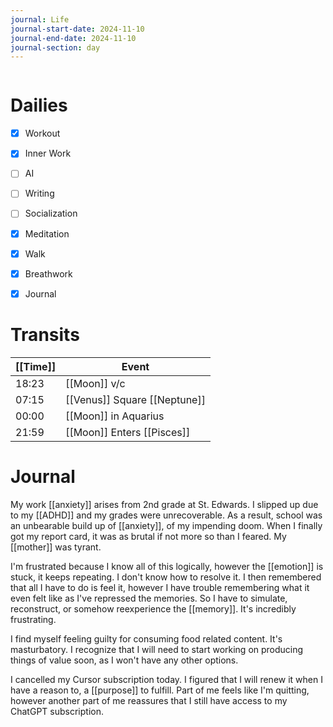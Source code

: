 ```yaml
---
journal: Life
journal-start-date: 2024-11-10
journal-end-date: 2024-11-10
journal-section: day
---
```


```calendar-nav
```

# Dailies

- [x] Workout
- [x] Inner Work
- [ ] AI
- [ ] Writing
- [ ] Socialization
- [x] Meditation
- [x] Walk
- [x] Breathwork
- [x] Journal


# Transits

| [[Time]] | Event |
|------|-------|
| 18:23 | [[Moon]] v/c |
| 07:15 | [[Venus]] Square [[Neptune]] |
| 00:00 | [[Moon]] in Aquarius |
| 21:59 | [[Moon]] Enters [[Pisces]] |

# Journal

My work [[anxiety]] arises from 2nd grade at St. Edwards. I slipped up due to my [[ADHD]] and my grades were unrecoverable. As a result, school was an unbearable build up of [[anxiety]], of my impending doom. When I finally got my report card, it was as brutal if not more so than I feared. My [[mother]] was tyrant. 

I'm frustrated because I know all of this logically, however the [[emotion]] is stuck, it keeps repeating. I don't know how to resolve it. I then remembered that all I have to do is feel it, however I have trouble remembering what it even felt like as I've repressed the memories. So I have to  simulate, reconstruct, or somehow reexperience the [[memory]]. It's incredibly frustrating.



I find myself feeling guilty for consuming food related content. It's masturbatory. I recognize that I will need to start working on producing things of value soon, as I won't have any other options.


I cancelled my Cursor subscription today. I figured that I will renew it when I have a reason to, a [[purpose]] to fulfill. Part of me feels like I'm quitting, however another part of me reassures that I still have access to my ChatGPT  subscription. 